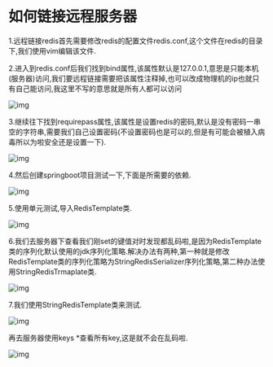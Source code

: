 # 如何链接远程服务器

1.远程链接redis首先需要修改redis的配置文件redis.conf,这个文件在redis的目录下,我们使用vim编辑该文件.

2.进入到redis.conf后我们找到bind属性,该属性默认是127.0.0.1,意思是只能本机(服务器)访问,我们要远程链接需要把该属性注释掉,也可以改成物理机的ip也就只有自己能访问,我这里不写的意思就是所有人都可以访问

![img](https://img-blog.csdnimg.cn/8844fed72f9a4487a1a3bf430bb01d99.png?x-oss-process=image/watermark,type_d3F5LXplbmhlaQ,shadow_50,text_Q1NETiBA5LiN6KaB5aSq6ZqP5L6_,size_20,color_FFFFFF,t_70,g_se,x_16)



3.继续往下找到requirepass属性,该属性是设置redis的密码,默认是没有密码一串空的字符串,需要我们自己设置密码(不设置密码也是可以的,但是有可能会被植入病毒所以为啦安全还是设置一下).

 ![img](https://img-blog.csdnimg.cn/4647b7db0d2f46e8a957283b642c6056.png?x-oss-process=image/watermark,type_d3F5LXplbmhlaQ,shadow_50,text_Q1NETiBA5LiN6KaB5aSq6ZqP5L6_,size_20,color_FFFFFF,t_70,g_se,x_16)

 4.然后创建springboot项目测试一下,下面是所需要的依赖.



 ![img](https://img-blog.csdnimg.cn/90a7f239e14d4f66a3d9ddc2a521437e.png?x-oss-process=image/watermark,type_d3F5LXplbmhlaQ,shadow_50,text_Q1NETiBA5LiN6KaB5aSq6ZqP5L6_,size_20,color_FFFFFF,t_70,g_se,x_16)

5.使用单元测试,导入RedisTemplate类.

![img](https://img-blog.csdnimg.cn/ceeb85a2fe284ef0829666a5b64ba9e7.png?x-oss-process=image/watermark,type_d3F5LXplbmhlaQ,shadow_50,text_Q1NETiBA5LiN6KaB5aSq6ZqP5L6_,size_20,color_FFFFFF,t_70,g_se,x_16)

6.我们去服务器下查看我们刚set的键值对时发现都乱码啦,是因为RedisTemplate类的序列化默认使用的jdk序列化策略.解决办法有两种,第一种就是修改RedisTemplate类的序列化策略为StringRedisSerializer序列化策略,第二种办法使用StringRedisTrmaplate类.

![img](https://img-blog.csdnimg.cn/524d84d05fe44be48b4f8a20fa50dc34.png?x-oss-process=image/watermark,type_d3F5LXplbmhlaQ,shadow_50,text_Q1NETiBA5LiN6KaB5aSq6ZqP5L6_,size_20,color_FFFFFF,t_70,g_se,x_16)

 7.我们使用StringRedisTemplate类来测试.

![img](https://img-blog.csdnimg.cn/3211f446f43c441e85b0d1d128dd0784.png?x-oss-process=image/watermark,type_d3F5LXplbmhlaQ,shadow_50,text_Q1NETiBA5LiN6KaB5aSq6ZqP5L6_,size_20,color_FFFFFF,t_70,g_se,x_16)

再去服务器使用keys *查看所有key,这是就不会在乱码啦. 

 ![img](https://img-blog.csdnimg.cn/61a0fab11edd42fba83fcaa1497df39a.png?x-oss-process=image/watermark,type_d3F5LXplbmhlaQ,shadow_50,text_Q1NETiBA5LiN6KaB5aSq6ZqP5L6_,size_20,color_FFFFFF,t_70,g_se,x_16)
